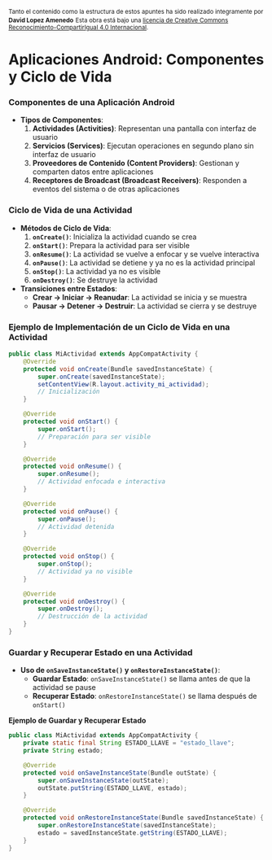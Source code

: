 
<small>Tanto el contenido como la estructura de estos apuntes ha sido realizado integramente por <b>David Lopez Amenedo</b></small>
<small>Esta obra está bajo una <a href="https://creativecommons.org/licenses/by-sa/4.0/">licencia de Creative Commons Reconocimiento-CompartirIgual 4.0 Internacional</a>.</small>



# Aplicaciones Android: Componentes y Ciclo de Vida


### Componentes de una Aplicación Android

* **Tipos de Componentes**:
	1. **Actividades (Activities)**: Representan una pantalla con interfaz de usuario
	2. **Servicios (Services)**: Ejecutan operaciones en segundo plano sin interfaz de usuario
	3. **Proveedores de Contenido (Content Providers)**: Gestionan y comparten datos entre aplicaciones
	4. **Receptores de Broadcast (Broadcast Receivers)**: Responden a eventos del sistema o de otras aplicaciones

### Ciclo de Vida de una Actividad

* **Métodos de Ciclo de Vida**:
	1. **`onCreate()`**: Inicializa la actividad cuando se crea
	2. **`onStart()`**: Prepara la actividad para ser visible
	3. **`onResume()`**: La actividad se vuelve a enfocar y se vuelve interactiva
	4. **`onPause()`**: La actividad se detiene y ya no es la actividad principal
	5. **`onStop()`**: La actividad ya no es visible
	6. **`onDestroy()`**: Se destruye la actividad
* **Transiciones entre Estados**:
	+ **Crear → Iniciar → Reanudar**: La actividad se inicia y se muestra
	+ **Pausar → Detener → Destruir**: La actividad se cierra y se destruye

### Ejemplo de Implementación de un Ciclo de Vida en una Actividad
```java
public class MiActividad extends AppCompatActivity {
    @Override
    protected void onCreate(Bundle savedInstanceState) {
        super.onCreate(savedInstanceState);
        setContentView(R.layout.activity_mi_actividad);
        // Inicialización
    }

    @Override
    protected void onStart() {
        super.onStart();
        // Preparación para ser visible
    }

    @Override
    protected void onResume() {
        super.onResume();
        // Actividad enfocada e interactiva
    }

    @Override
    protected void onPause() {
        super.onPause();
        // Actividad detenida
    }

    @Override
    protected void onStop() {
        super.onStop();
        // Actividad ya no visible
    }

    @Override
    protected void onDestroy() {
        super.onDestroy();
        // Destrucción de la actividad
    }
}
```

### Guardar y Recuperar Estado en una Actividad

* **Uso de `onSaveInstanceState()` y `onRestoreInstanceState()`**:
	+ **Guardar Estado**: `onSaveInstanceState()` se llama antes de que la actividad se pause
	+ **Recuperar Estado**: `onRestoreInstanceState()` se llama después de `onStart()`

**Ejemplo de Guardar y Recuperar Estado**
```java
public class MiActividad extends AppCompatActivity {
    private static final String ESTADO_LLAVE = "estado_llave";
    private String estado;

    @Override
    protected void onSaveInstanceState(Bundle outState) {
        super.onSaveInstanceState(outState);
        outState.putString(ESTADO_LLAVE, estado);
    }

    @Override
    protected void onRestoreInstanceState(Bundle savedInstanceState) {
        super.onRestoreInstanceState(savedInstanceState);
        estado = savedInstanceState.getString(ESTADO_LLAVE);
    }
}
```